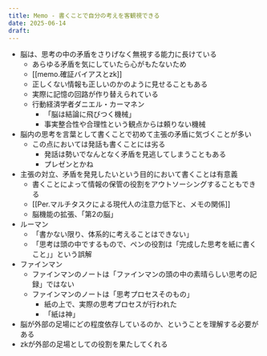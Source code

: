 ```yaml
---
title: Memo - 書くことで自分の考えを客観視できる
date: 2025-06-14
draft:
---
```

- 脳は、思考の中の矛盾をさりげなく無視する能力に長けている
	- あらゆる矛盾を気にしていたら心がもたないため
	- [[memo.確証バイアスとzk]]
	- 正しくない情報も正しいのかのように見せることもある
	- 実際に記憶の回路が作り替えられている
	- 行動経済学者ダニエル・カーマネン
		- 「脳は結論に飛びつく機械」
		- 事実整合性や合理性という観点からは頼りない機械
- 脳内の思考を言葉として書くことで初めて主張の矛盾に気づくことが多い
	- この点においては発話も書くことには劣る
		- 発話は勢いでなんとなく矛盾を見逃してしまうこともある
		- プレゼンとかね
- 主張の対立、矛盾を発見したいという目的において書くことは有意義
	- 書くことによって情報の保管の役割をアウトソーシングすることもできる
	- [[Per.マルチタスクによる現代人の注意力低下と、メモの関係]]
	- 脳機能の拡張、「第2の脳」
- ルーマン
	- 「書かない限り、体系的に考えることはできない」
	- 「思考は頭の中でするもので、ペンの役割は「完成した思考を紙に書くこと」」という誤解
- ファインマン
	- ファインマンのノートは「ファインマンの頭の中の素晴らしい思考の記録」ではない
	- ファインマンのノートは「思考プロセスそのもの」
		- 紙の上で、実際の思考プロセスが行われた
		- 「紙は神」
- 脳が外部の足場にどの程度依存しているのか、ということを理解する必要がある
- zkが外部の足場としての役割を果たしてくれる